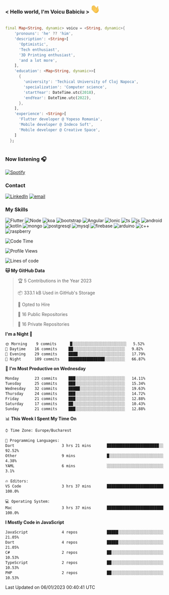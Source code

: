 ### < Hello world, I'm **Voicu Babiciu** > <img src="https://raw.githubusercontent.com/ABSphreak/ABSphreak/master/gifs/Hi.gif" width="30px"/>

```dart

final Map<String, dynamic> voicu = <String, dynamic>{
    'pronouns': 'he' ?? 'him',
    'description': <String>[
      'Optimistic',
      'Tech enthusiast',
      '3D Printing enthusiast',
      'and a lot more',
    ],
    'education': <Map<String, dynamic>>[
      {
        'university': 'Techical University of Cluj Napoca',
        'specialization': 'Computer science',
        'startYear': DateTime.utc(2018),
        'endYear': DateTime.utc(2022),
      },
    ],
    'experience': <String>[
      'Flutter developer @ Yopeso Romania',
      'Mobile developer @ Indeco Soft',
      'Mobile developer @ Creative Space',
    ]
  };
  
```
### Now listening 🎧
[![Spotify](https://voicubabiciu.vercel.app/api/spotify)](https://open.spotify.com/user/vbfx10)

### Contact
[![LinkedIn](https://img.shields.io/badge/linkedin-0A66C2?style=for-the-badge&logo=linkedin&logoColor=white)](https://www.linkedin.com/in/voicu-b-b28860131/)
[![email](https://img.shields.io/badge/email%20me-EA4335?style=for-the-badge&logo=gmail&logoColor=white)](mailto:voicubabiciu@gmail.com)

### My Skills


![Flutter](https://img.shields.io/badge/flutter-02569B?style=for-the-badge&logo=flutter)
![Node](https://img.shields.io/badge/node.js-339933?style=for-the-badge&logo=node.js&logoColor=white)
![koa](https://img.shields.io/badge/Koa.js-404D59?style=for-the-badge)
![bootstrap](https://img.shields.io/badge/Bootstrap-563D7C?style=for-the-badge&logo=bootstrap&logoColor=white)
![Angular](https://img.shields.io/badge/angular-DD0031?style=for-the-badge&logo=angular&logoColor=white)
![Ionic](https://img.shields.io/badge/Ionic-3880FF?style=for-the-badge&logo=ionic&logoColor=white)
![ts](https://img.shields.io/badge/Typescript-3178C6?style=for-the-badge&logo=typescript&logoColor=white)
![js](https://img.shields.io/badge/javascript-F7DF1E?style=for-the-badge&logo=javascript&logoColor=black)
![android](https://img.shields.io/badge/Android-36f991?style=for-the-badge&logo=android&logoColor=black)
![kotlin](https://img.shields.io/badge/kotlin-0095D5?style=for-the-badge&logo=kotlin&logoColor=white)
![mongo](https://img.shields.io/badge/mongodb-47A248?style=for-the-badge&logo=mongodb&logoColor=white)
![postgresql](https://img.shields.io/badge/PostgreSQL-4169E1?style=for-the-badge&logo=PostgreSQL&logoColor=white)
![mysql](https://img.shields.io/badge/mysql-4479A1?style=for-the-badge&logo=MySQL&logoColor=white)
![firebase](https://img.shields.io/badge/firebase-FFCA28?style=for-the-badge&logo=firebase&logoColor=black)
![arduino](https://img.shields.io/badge/arduino-00979D?style=for-the-badge&logo=arduino&logoColor=white)
![c++](https://img.shields.io/badge/C++-00599C?style=for-the-badge&logo=Cplusplus&logoColor=white)
![raspberry](https://img.shields.io/badge/raspberrypi-A22846?style=for-the-badge&logo=raspberrypi&logoColor=white)

<!--START_SECTION:waka-->
![Code Time](http://img.shields.io/badge/Code%20Time-808%20hrs%2053%20mins-blue)

![Profile Views](http://img.shields.io/badge/Profile%20Views-0-blue)

![Lines of code](https://img.shields.io/badge/From%20Hello%20World%20I%27ve%20Written-5%20Million%20lines%20of%20code-blue)

**🐱 My GitHub Data** 

> 🏆 5 Contributions in the Year 2023
 > 
> 📦 333.1 kB Used in GitHub's Storage 
 > 
> 💼 Opted to Hire
 > 
> 📜 16 Public Repositories 
 > 
> 🔑 16 Private Repositories  
 > 
**I'm a Night 🦉** 

```text
🌞 Morning    9 commits      █░░░░░░░░░░░░░░░░░░░░░░░░   5.52% 
🌆 Daytime    16 commits     ██░░░░░░░░░░░░░░░░░░░░░░░   9.82% 
🌃 Evening    29 commits     ████░░░░░░░░░░░░░░░░░░░░░   17.79% 
🌙 Night      109 commits    ████████████████░░░░░░░░░   66.87%

```
📅 **I'm Most Productive on Wednesday** 

```text
Monday       23 commits     ███░░░░░░░░░░░░░░░░░░░░░░   14.11% 
Tuesday      25 commits     ███░░░░░░░░░░░░░░░░░░░░░░   15.34% 
Wednesday    32 commits     █████░░░░░░░░░░░░░░░░░░░░   19.63% 
Thursday     24 commits     ███░░░░░░░░░░░░░░░░░░░░░░   14.72% 
Friday       21 commits     ███░░░░░░░░░░░░░░░░░░░░░░   12.88% 
Saturday     17 commits     ██░░░░░░░░░░░░░░░░░░░░░░░   10.43% 
Sunday       21 commits     ███░░░░░░░░░░░░░░░░░░░░░░   12.88%

```


📊 **This Week I Spent My Time On** 

```text
⌚︎ Time Zone: Europe/Bucharest

💬 Programming Languages: 
Dart                     3 hrs 21 mins       ███████████████████████░░   92.52% 
Other                    9 mins              █░░░░░░░░░░░░░░░░░░░░░░░░   4.38% 
YAML                     6 mins              ░░░░░░░░░░░░░░░░░░░░░░░░░   3.1%

🔥 Editors: 
VS Code                  3 hrs 37 mins       █████████████████████████   100.0%

💻 Operating System: 
Mac                      3 hrs 37 mins       █████████████████████████   100.0%

```

**I Mostly Code in JavaScript** 

```text
JavaScript               4 repos             █████░░░░░░░░░░░░░░░░░░░░   21.05% 
Dart                     4 repos             █████░░░░░░░░░░░░░░░░░░░░   21.05% 
C#                       2 repos             ██░░░░░░░░░░░░░░░░░░░░░░░   10.53% 
TypeScript               2 repos             ██░░░░░░░░░░░░░░░░░░░░░░░   10.53% 
PHP                      2 repos             ██░░░░░░░░░░░░░░░░░░░░░░░   10.53%

```



 Last Updated on 06/01/2023 00:40:41 UTC
<!--END_SECTION:waka-->


